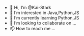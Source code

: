 - 👋 Hi, I’m @Kai-Stark
- 👀 I’m interested in Java,Python,JS
- 🌱 I’m currently learning Python,JS
- 💞️ I’m looking to collaborate on ...
- 📫 How to reach me ...

<!---
Kai-Stark/Kai-Stark is a ✨ special ✨ repository because its `README.md` (this file) appears on your GitHub profile.
You can click the Preview link to take a look at your changes.
--->
